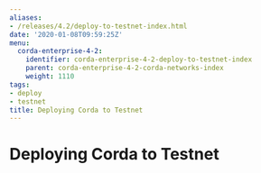 ```yaml
---
aliases:
- /releases/4.2/deploy-to-testnet-index.html
date: '2020-01-08T09:59:25Z'
menu:
  corda-enterprise-4-2:
    identifier: corda-enterprise-4-2-deploy-to-testnet-index
    parent: corda-enterprise-4-2-corda-networks-index
    weight: 1110
tags:
- deploy
- testnet
title: Deploying Corda to Testnet
---
```



# Deploying Corda to Testnet



